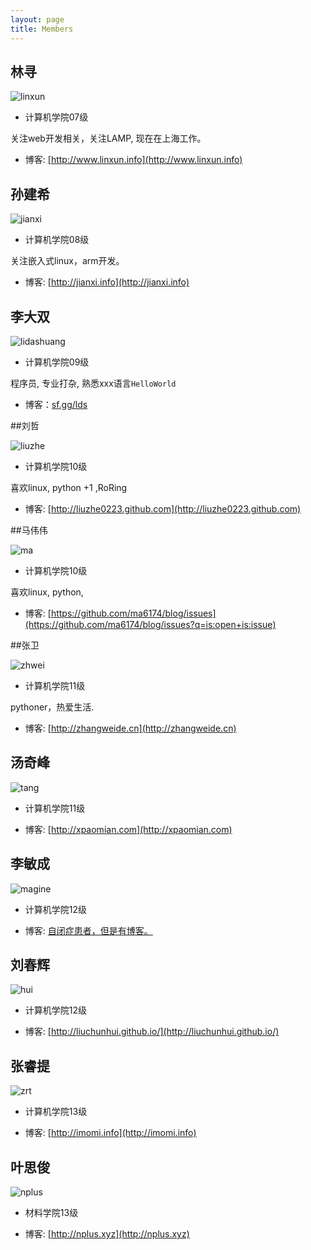```yaml
---
layout: page
title: Members
---
```


## 林寻

![linxun](http://pic.yupoo.com/lidashuang/C0rN1fbE/ySXk3.jpg)

* 计算机学院07级

 关注web开发相关，关注LAMP, 现在在上海工作。

* 博客: [http://www.linxun.info](http://www.linxun.info)

## 孙建希

![jianxi](http://pic.yupoo.com/ycsunjane/BUEXkBsM/medium.jpg)

* 计算机学院08级

关注嵌入式linux，arm开发。

* 博客: [http://jianxi.info](http://jianxi.info)


## 李大双

![lidashuang](http://ww3.sinaimg.cn/bmiddle/7121be43jw1e5uc1ffmduj21kw0w0jti.jpg)

* 计算机学院09级

程序员, 专业打杂, 熟悉xxx语言`HelloWorld`

* 博客：[sf.gg/lds](http://segmentfault.com/blog/lds)


##刘哲

![liuzhe](http://ww3.sinaimg.cn/bmiddle/7121be43jw1e57soe2ztvj21kw0w044p.jpg)

* 计算机学院10级

喜欢linux, python +1 ,RoRing

* 博客: [http://liuzhe0223.github.com](http://liuzhe0223.github.com)

##马伟伟

![ma](http://ww3.sinaimg.cn/bmiddle/7121be43jw1e57si85200j21kw0w0ahc.jpg)

* 计算机学院10级

喜欢linux, python,

* 博客: [https://github.com/ma6174/blog/issues](https://github.com/ma6174/blog/issues?q=is:open+is:issue)


##张卫

![zhwei](http://ww3.sinaimg.cn/bmiddle/7121be43jw1e57sorc06wj21kw0w0n43.jpg)

* 计算机学院11级

pythoner，热爱生活.

* 博客: [http://zhangweide.cn](http://zhangweide.cn)

## 汤奇峰

![tang](http://ww2.sinaimg.cn/bmiddle/7121be43jw1e7dyk51v4tj21kw16o12o.jpg)

* 计算机学院11级


* 博客: [http://xpaomian.com](http://xpaomian.com)

## 李敏成

![magine](http://magine.qiniudn.com/psu.jpg)

* 计算机学院12级


* 博客: [自闭症患者，但是有博客。](http://ma233.github.io/)

##  刘春辉

![hui](http://liuchunhui.qiniudn.com/e.jpg)

* 计算机学院12级


* 博客: [http://liuchunhui.github.io/](http://liuchunhui.github.io/)

## 张睿提

![zrt](http://sdut-zrt.qiniudn.com/IMG_2024.jpg)

* 计算机学院13级


* 博客: [http://imomi.info](http://imomi.info)

## 叶思俊

![nplus](http://7xj3s8.com1.z0.glb.clouddn.com/JUN.jpg)

* 材料学院13级


* 博客: [http://nplus.xyz](http://nplus.xyz)



